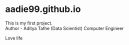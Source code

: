# aadie99.github.io
This is my first project.
<br>
Author - Aditya Tathe (Data Scientist)
Computer Engineer
<p>Love life</p>
